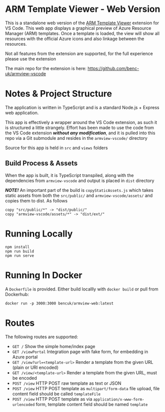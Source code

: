 # ARM Template Viewer - Web Version
This is a standalone web version of the <a class="font-weight-bold" href="https://marketplace.visualstudio.com/items?itemName=bencoleman.armview">ARM Template Viewer</a> extension for VS Code. This web app displays a graphical preview of Azure Resource Manager (ARM) templates. Once a template is loaded, the view will show all resources with the official Azure icons and also linkage between the resources.  

Not all features from the extension are supported, for the full experience please use the extension

The main repo for the extension is here: https://github.com/benc-uk/armview-vscode

# Notes & Project Structure
The application is written in TypeScript and is a standard Node.js + Express web application.

This app is effectively a wrapper around the VS Code extension, as such it is structured a little strangely. Effort has been made to use the code from the VS Code extension ***without any modification***, and it is pulled into this repo via a Git submodule and resides in the `armview-vscode/` directory

Source for this app is held in `src` and `views` folders

## Build Process & Assets
When the app is built, it is TypeScript transpiled, along with the dependencies from `armview-vscode` and output is placed in `dist` directory

***NOTE!***
An important part of the build is `copyStaticAssets.js` which takes static assets from both the `src/public/` and `armview-vscode/assets/` and copies them to dist. As follows

```
copy "src/public/*" -> "dist/public/"
copy "armview-vscode/assets/*" -> "dist/ext/"
```

# Running Locally
```
npm install
npm run build
npm run serve
```

# Running In Docker
A `Dockerfile` is provided. Either build locallly with `docker build` or pull from Dockerhub:
```
docker run -p 3000:3000 bencuk/armview-web:latest
```

# Routes
The following routes are supported:
- `GET /` Show the simple home/index page
- `GET /viewPortal` Integration page with fake form, for embedding in Azure portal
- `GET /view?url=<template-url>` Render a template from the given URL (plain or URI encoded)
- `GET /view/<template-url>` Render a template from the given URL, must be encoded
- `POST /view` HTTP POST raw template as text or JSON
- `POST /view` HTTP POST template as `multipart/form-data` file upload, file content field should be called `templateFile`
- `POST /view` HTTP POST template as via `application/x-www-form-urlencoded` form, template content field should be named `template`
